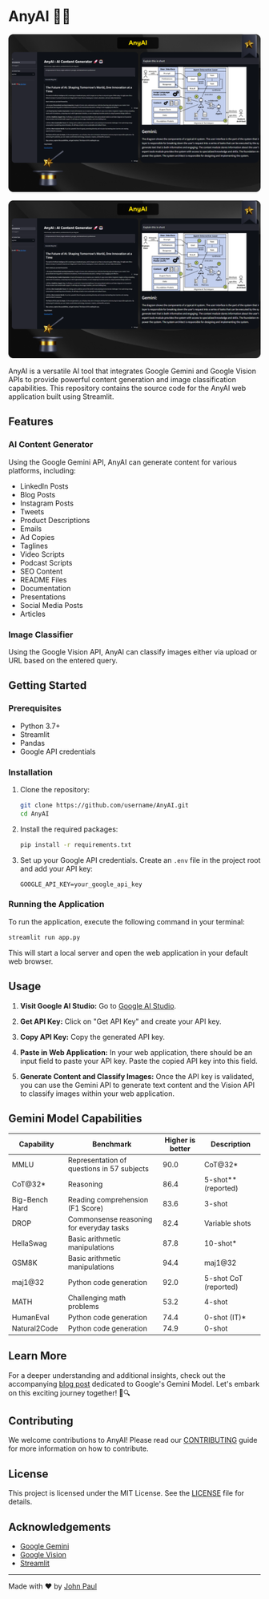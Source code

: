 # AnyAI 🚀🤖

![](https://github.com/RJohnPaul/AnyAI/blob/c7408f4ee18326098ed85602ee374c77bfce59c4/2560x1600%20(8).png)

![](https://github.com/RJohnPaul/AnyAI/blob/c7408f4ee18326098ed85602ee374c77bfce59c4/2560x1600%20(8).png)

AnyAI is a versatile AI tool that integrates Google Gemini and Google Vision APIs to provide powerful content generation and image classification capabilities. This repository contains the source code for the AnyAI web application built using Streamlit.

## Features

### AI Content Generator
Using the Google Gemini API, AnyAI can generate content for various platforms, including:
- LinkedIn Posts
- Blog Posts
- Instagram Posts
- Tweets
- Product Descriptions
- Emails
- Ad Copies
- Taglines
- Video Scripts
- Podcast Scripts
- SEO Content
- README Files
- Documentation
- Presentations
- Social Media Posts
- Articles

### Image Classifier
Using the Google Vision API, AnyAI can classify images either via upload or URL based on the entered query.

## Getting Started

### Prerequisites
- Python 3.7+
- Streamlit
- Pandas
- Google API credentials

### Installation

1. Clone the repository:
   ```bash
   git clone https://github.com/username/AnyAI.git
   cd AnyAI
   ```

2. Install the required packages:
   ```bash
   pip install -r requirements.txt
   ```

3. Set up your Google API credentials. Create an `.env` file in the project root and add your API key:
   ```env
   GOOGLE_API_KEY=your_google_api_key
   ```

### Running the Application

To run the application, execute the following command in your terminal:
```bash
streamlit run app.py
```

This will start a local server and open the web application in your default web browser.

## Usage

1. **Visit Google AI Studio:**
   Go to [Google AI Studio](https://ai.google.dev/).

2. **Get API Key:**
   Click on "Get API Key" and create your API key.

3. **Copy API Key:**
   Copy the generated API key.

4. **Paste in Web Application:**
   In your web application, there should be an input field to paste your API key. Paste the copied API key into this field.

5. **Generate Content and Classify Images:**
   Once the API key is validated, you can use the Gemini API to generate text content and the Vision API to classify images within your web application.

## Gemini Model Capabilities

| Capability       | Benchmark                                               | Higher is better | Description                |
|------------------|---------------------------------------------------------|------------------|----------------------------|
| MMLU             | Representation of questions in 57 subjects              | 90.0             | CoT@32*                    |
| CoT@32*          | Reasoning                                               | 86.4             | 5-shot** (reported)        |
| Big-Bench Hard   | Reading comprehension (F1 Score)                        | 83.6             | 3-shot                     |
| DROP             | Commonsense reasoning for everyday tasks                | 82.4             | Variable shots             |
| HellaSwag        | Basic arithmetic manipulations                          | 87.8             | 10-shot*                   |
| GSM8K            | Basic arithmetic manipulations                          | 94.4             | maj1@32                    |
| maj1@32          | Python code generation                                  | 92.0             | 5-shot CoT (reported)      |
| MATH             | Challenging math problems                               | 53.2             | 4-shot                     |
| HumanEval        | Python code generation                                  | 74.4             | 0-shot (IT)*               |
| Natural2Code     | Python code generation                                  | 74.9             | 0-shot                     |

## Learn More

For a deeper understanding and additional insights, check out the accompanying [blog post](https://deepmind.google/technologies/gemini/#introduction) dedicated to Google's Gemini Model. Let's embark on this exciting journey together! 🌟🔍

## Contributing

We welcome contributions to AnyAI! Please read our [CONTRIBUTING](CONTRIBUTING.md) guide for more information on how to contribute.

## License

This project is licensed under the MIT License. See the [LICENSE](LICENSE) file for details.

## Acknowledgements

- [Google Gemini](https://ai.google.dev/)
- [Google Vision](https://cloud.google.com/vision)
- [Streamlit](https://streamlit.io/)

---

Made with ❤️ by [John Paul](https://github.com/RJohnPaul)
